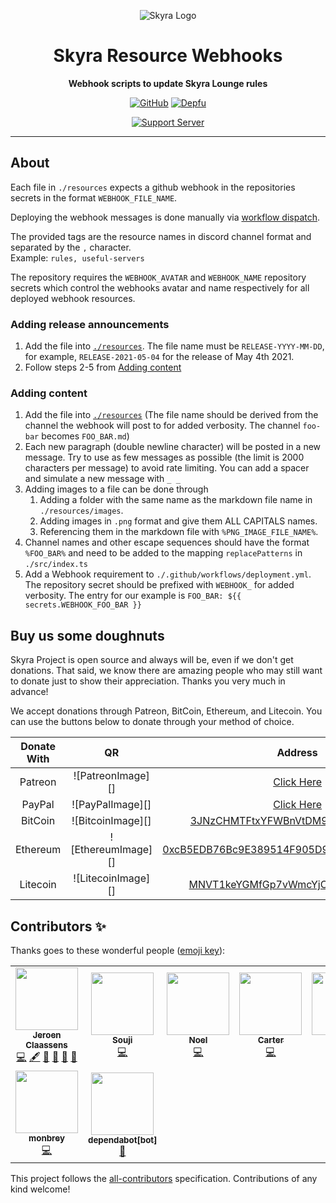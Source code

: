 <div align="center">

![Skyra Logo](https://cdn.skyra.pw/gh-assets/skyra_avatar.png)

# Skyra Resource Webhooks

**Webhook scripts to update Skyra Lounge rules**

[![GitHub](https://img.shields.io/github/license/skyra-project/resource-webhooks)](https://github.com/skyra-project/resource-webhooks/blob/main/LICENSE.md)
[![Depfu](https://badges.depfu.com/badges/aec2d160513e3052a4691491e16984bd/count.svg)](https://depfu.com/github/skyra-project/resource-webhooks?project_id=24341)

[![Support Server](https://discord.com/api/guilds/254360814063058944/embed.png?style=banner2)](https://join.skyra.pw)

</div>

---

## About

Each file in `./resources` expects a github webhook in the repositories secrets in the format `WEBHOOK_FILE_NAME`.

Deploying the webhook messages is done manually via [workflow dispatch](https://github.blog/changelog/2020-07-06-github-actions-manual-triggers-with-workflow_dispatch/).

The provided tags are the resource names in discord channel format and separated by the `,` character.  
Example: `rules, useful-servers`

The repository requires the `WEBHOOK_AVATAR` and `WEBHOOK_NAME` repository secrets which control the webhooks avatar and name respectively for all deployed webhook resources.

### Adding release announcements

1. Add the file into [`./resources`](/resources). The file name must be `RELEASE-YYYY-MM-DD`, for example, `RELEASE-2021-05-04` for the release of May 4th 2021.
2. Follow steps 2-5 from [Adding content](#adding-content)

### Adding content

1. Add the file into [`./resources`](/resources) (The file name should be derived from the channel the webhook will post to for added verbosity. The channel `foo-bar` becomes `FOO_BAR.md`)
2. Each new paragraph (double newline character) will be posted in a new message. Try to use as few messages as possible (the limit is 2000 characters per message) to avoid rate limiting. You can add a spacer and simulate a new message with `_ _`
3. Adding images to a file can be done through
    1. Adding a folder with the same name as the markdown file name in `./resources/images`.
    2. Adding images in `.png` format and give them ALL CAPITALS names.
    3. Referencing them in the markdown file with `%PNG_IMAGE_FILE_NAME%`.
4. Channel names and other escape sequences should have the format `%FOO_BAR%` and need to be added to the mapping `replacePatterns` in `./src/index.ts`
5. Add a Webhook requirement to `./.github/workflows/deployment.yml`. The repository secret should be prefixed with `WEBHOOK_` for added verbosity. The entry for our example is `FOO_BAR: ${{ secrets.WEBHOOK_FOO_BAR }}`

## Buy us some doughnuts

Skyra Project is open source and always will be, even if we don't get donations. That said, we know there are amazing people who
may still want to donate just to show their appreciation. Thanks you very much in advance!

We accept donations through Patreon, BitCoin, Ethereum, and Litecoin. You can use the buttons below to donate through your method of choice.

| Donate With |         QR         |                                                                  Address                                                                  |
| :---------: | :----------------: | :---------------------------------------------------------------------------------------------------------------------------------------: |
|   Patreon   | ![PatreonImage][]  |                                               [Click Here](https://donate.skyra.pw/patreon)                                               |
|   PayPal    |  ![PayPalImage][]  |                                               [Click Here](https://donate.skyra.pw/paypal)                                                |
|   BitCoin   | ![BitcoinImage][]  |         [3JNzCHMTFtxYFWBnVtDM9Tt34zFbKvdwco](bitcoin:3JNzCHMTFtxYFWBnVtDM9Tt34zFbKvdwco?amount=0.01&label=Skyra%20Discord%20Bot)          |
|  Ethereum   | ![EthereumImage][] | [0xcB5EDB76Bc9E389514F905D9680589004C00190c](ethereum:0xcB5EDB76Bc9E389514F905D9680589004C00190c?amount=0.01&label=Skyra%20Discord%20Bot) |
|  Litecoin   | ![LitecoinImage][] |         [MNVT1keYGMfGp7vWmcYjCS8ntU8LNvjnqM](litecoin:MNVT1keYGMfGp7vWmcYjCS8ntU8LNvjnqM?amount=0.01&label=Skyra%20Discord%20Bot)         |

## Contributors ✨

Thanks goes to these wonderful people ([emoji key](https://allcontributors.org/docs/en/emoji-key)):

<!-- ALL-CONTRIBUTORS-LIST:START - Do not remove or modify this section -->
<!-- prettier-ignore-start -->
<!-- markdownlint-disable -->
<table>
  <tr>
    <td align="center"><a href="https://favware.tech/"><img src="https://avatars.githubusercontent.com/u/4019718?v=4?s=100" width="100px;" alt=""/><br /><sub><b>Jeroen Claassens</b></sub></a><br /><a href="https://github.com/skyra-project/resource-webhooks/commits?author=Favna" title="Code">💻</a> <a href="#content-Favna" title="Content">🖋</a> <a href="https://github.com/skyra-project/resource-webhooks/commits?author=Favna" title="Documentation">📖</a> <a href="#design-Favna" title="Design">🎨</a> <a href="#maintenance-Favna" title="Maintenance">🚧</a> <a href="#projectManagement-Favna" title="Project Management">📆</a></td>
    <td align="center"><a href="https://github.com/almostSouji"><img src="https://avatars.githubusercontent.com/u/26532370?v=4?s=100" width="100px;" alt=""/><br /><sub><b>Souji</b></sub></a><br /><a href="https://github.com/skyra-project/resource-webhooks/commits?author=almostSouji" title="Code">💻</a></td>
    <td align="center"><a href="https://ko-fi.com/crawltogo"><img src="https://avatars.githubusercontent.com/u/20760160?v=4?s=100" width="100px;" alt=""/><br /><sub><b>Noel</b></sub></a><br /><a href="https://github.com/skyra-project/resource-webhooks/commits?author=iCrawl" title="Code">💻</a></td>
    <td align="center"><a href="https://fyko.net/"><img src="https://avatars.githubusercontent.com/u/45381083?v=4?s=100" width="100px;" alt=""/><br /><sub><b>Carter</b></sub></a><br /><a href="https://github.com/skyra-project/resource-webhooks/commits?author=Fyko" title="Code">💻</a></td>
    <td align="center"><a href="https://github.com/papaia"><img src="https://avatars.githubusercontent.com/u/43409674?v=4?s=100" width="100px;" alt=""/><br /><sub><b>Papaia</b></sub></a><br /><a href="https://github.com/skyra-project/resource-webhooks/commits?author=papaia" title="Code">💻</a></td>
    <td align="center"><a href="https://github.com/anandre"><img src="https://avatars.githubusercontent.com/u/38661761?v=4?s=100" width="100px;" alt=""/><br /><sub><b>anandre</b></sub></a><br /><a href="https://github.com/skyra-project/resource-webhooks/commits?author=anandre" title="Code">💻</a></td>
    <td align="center"><a href="https://github.com/NotSugden"><img src="https://avatars.githubusercontent.com/u/28943913?v=4?s=100" width="100px;" alt=""/><br /><sub><b>Sugden</b></sub></a><br /><a href="https://github.com/skyra-project/resource-webhooks/commits?author=NotSugden" title="Code">💻</a></td>
  </tr>
  <tr>
    <td align="center"><a href="https://github.com/monbrey"><img src="https://avatars.githubusercontent.com/u/5294381?v=4?s=100" width="100px;" alt=""/><br /><sub><b>monbrey</b></sub></a><br /><a href="https://github.com/skyra-project/resource-webhooks/commits?author=monbrey" title="Code">💻</a></td>
    <td align="center"><a href="https://github.com/apps/dependabot"><img src="https://avatars.githubusercontent.com/in/29110?v=4?s=100" width="100px;" alt=""/><br /><sub><b>dependabot[bot]</b></sub></a><br /><a href="#maintenance-dependabot[bot]" title="Maintenance">🚧</a></td>
  </tr>
</table>

<!-- markdownlint-restore -->
<!-- prettier-ignore-end -->

<!-- ALL-CONTRIBUTORS-LIST:END -->

This project follows the [all-contributors](https://github.com/all-contributors/all-contributors) specification. Contributions of any kind welcome!
